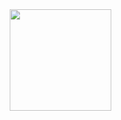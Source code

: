 <div align="center">
  <a href="https://github.com/AlexandreCotorobai">
  <img height="180em" src="https://github-readme-stats-gsjs-paksl8lxw-alexandrecotorobai.vercel.app/api/?username=AlexandreCotorobai&show_icons=true&theme=night_date&include_all_commits=true&count_private=true"/>
  <img height="180em" src="https://github-readme-stats-gsjs-paksl8lxw-alexandrecotorobai.vercel.app/api/top-langs/?username=AlexandreCotorobai&layout=compact&langs_count=7&theme=tokyonight&show_icons=true/>
</div>
